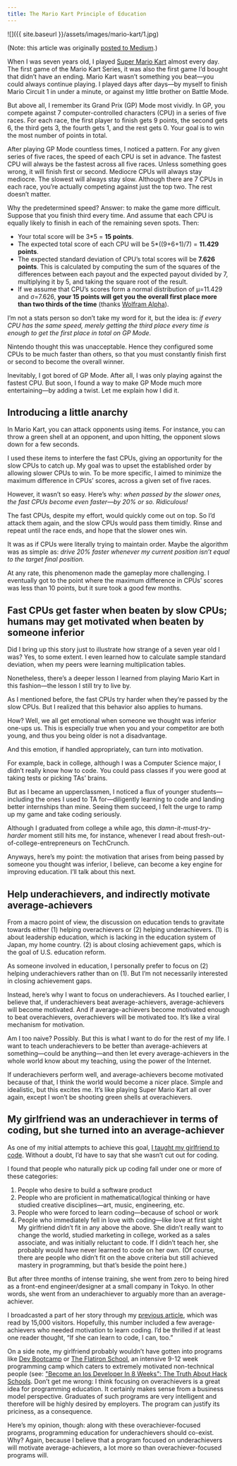 ```yaml
---
title: The Mario Kart Principle of Education
---
```


![]({{ site.baseurl }}/assets/images/mario-kart/1.jpg)

(Note: this article was originally [posted to Medium](https://medium.com/who-i-am/597e51e988db).)

When I was seven years old, I played [Super Mario Kart](http://en.wikipedia.org/wiki/Super_Mario_Kart) almost every day. The first game of the Mario Kart Series, it was also the first game I’d bought that didn’t have an ending. Mario Kart wasn’t something you beat—you could always continue playing. I played days after days—by myself to finish Mario Circuit 1 in under a minute, or against my little brother on Battle Mode.

But above all, I remember its Grand Prix (GP) Mode most vividly. In GP, you compete against 7 computer-controlled characters (CPU) in a series of five races. For each race, the first player to finish gets 9 points, the second gets 6, the third gets 3, the fourth gets 1, and the rest gets 0. Your goal is to win the most number of points in total.

After playing GP Mode countless times, I noticed a pattern. For any given series of five races, the speed of each CPU is set in advance. The fastest CPU will always be the fastest across all five races. Unless something goes wrong, it will finish first or second. Mediocre CPUs will always stay mediocre. The slowest will always stay slow. Although there are 7 CPUs in each race, you’re actually competing against just the top two. The rest doesn’t matter.

Why the predetermined speed? Answer: to make the game more difficult. Suppose that you finish third every time. And assume that each CPU is equally likely to finish in each of the remaining seven spots. Then:

* Your total score will be 3\*5 = **15 points**.
* The expected total score of each CPU will be 5\*((9+6+1)/7) = **11.429 points**.
* The expected standard deviation of CPU’s total scores will be **7.626 points**. This is calculated by computing the sum of the squares of the differences between each payout and the expected payout divided by 7, multiplying it by 5, and taking the square root of the result.
* If we assume that CPU’s scores form a normal distribution of μ=11.429 and σ=7.626, **your 15 points will get you the overall first place more than two thirds of the time** (thanks [Wolfram Alpha](http://www.wolframalpha.com/input/?i=Prob+x+%3C+15+if+x+is+a+normal+distribution+sigma%3D7.626+mu%3D11.429)).

I’m not a stats person so don’t take my word for it, but the idea is: *if every CPU has the same speed, merely getting the third place every time is enough to get the first place in total on GP Mode*.

Nintendo thought this was unacceptable. Hence they configured some CPUs to be much faster than others, so that you must constantly finish first or second to become the overall winner.

Inevitably, I got bored of GP Mode. After all, I was only playing against the fastest CPU. But soon, I found a way to make GP Mode much more entertaining—by adding a twist. Let me explain how I did it.

## Introducing a little anarchy

In Mario Kart, you can attack opponents using items. For instance, you can throw a green shell at an opponent, and upon hitting, the opponent slows down for a few seconds.

I used these items to interfere the fast CPUs, giving an opportunity for the slow CPUs to catch up. My goal was to upset the established order by allowing slower CPUs to win. To be more specific, I aimed to minimize the maximum difference in CPUs’ scores, across a given set of five races.

However, it wasn’t so easy. Here’s why: *when passed by the slower ones, the fast CPUs become even faster—by 20% or so. Ridiculous!*

The fast CPUs, despite my effort, would quickly come out on top. So I’d attack them again, and the slow CPUs would pass them timidly. Rinse and repeat until the race ends, and hope that the slower ones win.

It was as if CPUs were literally trying to maintain order. Maybe the algorithm was as simple as: *drive 20% faster whenever my current position isn’t equal to the target final position.*

At any rate, this phenomenon made the gameplay more challenging. I eventually got to the point where the maximum difference in CPUs’ scores was less than 10 points, but it sure took a good few months.

## Fast CPUs get faster when beaten by slow CPUs; humans may get motivated when beaten by someone inferior

Did I bring up this story just to illustrate how strange of a seven year old I was? Yes, to some extent. I even learned how to calculate sample standard deviation, when my peers were learning multiplication tables.

Nonetheless, there’s a deeper lesson I learned from playing Mario Kart in this fashion—the lesson I still try to live by.

As I mentioned before, the fast CPUs try harder when they’re passed by the slow CPUs. But I realized that this behavior also applies to humans.

How? Well, we all get emotional when someone we thought was inferior one-ups us. This is especially true when you and your competitor are both young, and thus you being older is not a disadvantage.

And this emotion, if handled appropriately, can turn into motivation.

For example, back in college, although I was a Computer Science major, I didn’t really know how to code. You could pass classes if you were good at taking tests or picking TAs’ brains.

But as I became an upperclassmen, I noticed a flux of younger students—including the ones I used to TA for—diligently learning to code and landing better internships than mine. Seeing them succeed, I felt the urge to ramp up my game and take coding seriously.

Although I graduated from college a while ago, this *damn-it-must-try-harder* moment still hits me, for instance, whenever I read about fresh-out-of-college-entrepreneurs on TechCrunch.

Anyways, here’s my point: the motivation that arises from being passed by someone you thought was inferior, I believe, can become a key engine for improving education. I’ll talk about this next.

## Help underachievers, and indirectly motivate average-achievers

From a macro point of view, the discussion on education tends to gravitate towards either (1) helping overachievers or (2) helping underachievers. (1) is about leadership education, which is lacking in the education system of Japan, my home country. (2) is about closing achievement gaps, which is the goal of U.S. education reform.

As someone involved in education, I personally prefer to focus on (2) helping underachievers rather than on (1). But I’m not necessarily interested in closing achievement gaps.

Instead, here’s why I want to focus on underachievers. As I touched earlier, I believe that, if underachievers beat average-achievers, average-achievers will become motivated. And if average-achievers become motivated enough to beat overachievers, overachievers will be motivated too. It’s like a viral mechanism for motivation.

Am I too naive? Possibly. But this is what I want to do for the rest of my life. I want to teach underachievers to be better than average-achievers at something—could be anything—and then let every average-achievers in the whole world know about my teaching, using the power of the Internet.

If underachievers perform well, and average-achievers become motivated because of that, I think the world would become a nicer place. Simple and idealistic, but this excites me. It’s like playing Super Mario Kart all over again, except I won’t be shooting green shells at overachievers.

## My girlfriend was an underachiever in terms of coding, but she turned into an average-achiever

As one of my initial attempts to achieve this goal, [I taught my girlfriend to code](/teaching-code-hardware-problem). Without a doubt, I’d have to say that she wasn’t cut out for coding.

I found that people who naturally pick up coding fall under one or more of these categories:

1. People who desire to build a software product
2. People who are proficient in mathematical/logical thinking or have studied creative disciplines—art, music, engineering, etc.
3. People who were forced to learn coding—because of school or work
4. People who immediately fell in love with coding—like love at first sight
My girlfriend didn’t fit in any above the above. She didn’t really want to change the world, studied marketing in college, worked as a sales associate, and was initially reluctant to code. If I didn’t teach her, she probably would have never learned to code on her own. (Of course, there are people who didn’t fit on the above criteria but still achieved mastery in programming, but that’s beside the point here.)

But after three months of intense training, she went from zero to being hired as a front-end engineer/designer at a small company in Tokyo. In other words, she went from an underachiever to arguably more than an average-achiever.

I broadcasted a part of her story through my [previous article](/teaching-code-hardware-problem), which was read by 15,000 visitors. Hopefully, this number included a few average-achievers who needed motivation to learn coding. I’d be thrilled if at least one reader thought, “If she can learn to code, I can, too.”

On a side note, my girlfriend probably wouldn’t have gotten into programs like [Dev Bootcamp](http://devbootcamp.com/) or [The Flatiron School](http://flatironschool.com/), an intensive 9-12 week programming camp which caters to extremely motivated non-technical people (see: ["Become an Ios Developer In 8 Weeks": The Truth About Hack Schools](http://www.fastcompany.com/3023456/become-an-ios-developer-in-8-weeks-the-truth-about-hack-schools). Don’t get me wrong: I think focusing on overachievers is a great idea for programming education. It certainly makes sense from a business model perspective. Graduates of such programs are very intelligent and therefore will be highly desired by employers. The program can justify its priciness, as a consequence.

Here’s my opinion, though: along with these overachiever-focused programs, programming education for underachievers should co-exist. Why? Again, because I believe that a program focused on underachievers will motivate average-achievers, a lot more so than overachiever-focused programs will.

